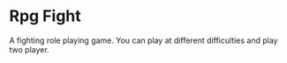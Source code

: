 # Rpg Fight

A fighting role playing game.
You can play at different difficulties and play two player.
